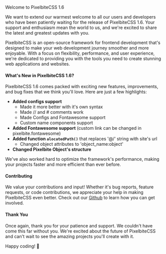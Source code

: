 Welcome to PixelbiteCSS 1.6

We want to extend our warmest welcome to all our users and developers who have been patiently waiting for the release of PixelbiteCSS 1.6. Your support and enthusiasm mean the world to us, and we're excited to share the latest and greatest updates with you.

PixelbiteCSS is an open-source framework for frontend development that's designed to make your web development journey smoother and more enjoyable. With a focus on flexibility, performance, and user experience, we're dedicated to providing you with the tools you need to create stunning web applications and websites.

#### What's New in PixelbiteCSS 1.6?
PixelbiteCSS 1.6 comes packed with exciting new features, improvements, and bug fixes that we think you'll love. Here are just a few highlights:

- **Added configs support**
  - Made it more better with it's own syntax
  - Made // and # comments work
  - Made Configs and Fontawesome support
  - Custom name components support
- **Added Fontawesome support** (custom link can be changed in pixelbite.fontawesome) 
- **Added function `alocatedPath()`** that replaces '@/' string with site's url
  - Changed object attributes to 'object_name:object'
- **Changed Pixelbite Object's structure**

We've also worked hard to optimize the framework's performance, making your projects faster and more efficient than ever before.

#### Contributing
We value your contributions and input! Whether it's bug reports, feature requests, or code contributions, we appreciate your help in making PixelbiteCSS even better. Check out our [Github](https://github.com/Pixelbite-CSS) to learn how you can get involved.

#### Thank You
Once again, thank you for your patience and support. We couldn't have come this far without you. We're excited about the future of PixelbiteCSS and can't wait to see the amazing projects you'll create with it.

Happy coding! 🚀